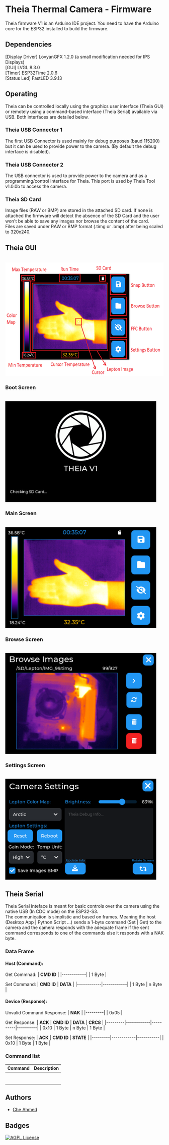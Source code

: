 
# Theia Thermal Camera - Firmware

Theia firmware V1 is an Arduino IDE project. You need to have the Arduino core for the ESP32 installed to build the firmware. <br>

## Dependencies 

[Display Driver] LovyanGFX 1.2.0 (a small modification needed for IPS Displays) <br>
[GUI] LVGL 8.3.0 <br> 
[Timer] ESP32Time 2.0.6 <br>
[Status Led] FastLED 3.9.13 <br>

## Operating

Theia can be controlled locally using the graphics user interface (Theia GUI) or remotely using a command-based interface (Theia Serial) available via USB. Both interfaces are detailed below.

### Theia USB Connector 1
The first USB Connector is used mainly for debug purposes (baud 115200) but it can be used to provide power to the camera. (By default the debug interface is disabled).

### Theia USB Connector 2
The USB connector is used to provide power to the camera and as a programming/control interface for Theia. This port is used by Theia Tool v1.0.0b to access the camera.

### Theia SD Card
Image files (RAW or BMP) are stored in the attached SD card. If none is attached the firmware will detect the absence of the SD Card and the user won't be able to save any images nor browse the content of the card. <br> Files are saved under RAW or BMP format (.timg or .bmp) after being scaled to 320x240.

## Theia GUI

<br>
<img src="screenshots/TheiaGUI.png" width="520" height="360">

### Boot Screen
<br>
<img src="screenshots/splash.png" width="480" height="320">

### Main Screen 
<br>
<img src="screenshots/mainScreen.png" width="480" height="320">

### Browse Screen
<br>
<img src="screenshots/browseScreen.png" width="480" height="320">

### Settings Screen
<br>
<img src="screenshots/settingsScreen.png" width="480" height="320">

## Theia Serial

Theia Serial inteface is meant for basic controls over the camera using the native USB (In CDC mode) on the ESP32-S3. <br>
The communication is simplistic and based on frames. Meaning the host (Desktop App | Python Script ...) sends a 1-byte command (Set | Get) to the camera and the camera responds with the adequate frame if the sent command corresponds to one of the commands else it responds with a NAK byte. <br>

### Data Frame

#### Host (Command):

Get Commnad:
| **CMD ID** |
|------------|
|   1 Byte   |

Set Command:
| **CMD ID** |  **DATA**  |
|------------|------------|
|   1 Byte   |   n Byte   |

#### Device (Response):

Unvalid Command Response:
| **NAK** |
|---------|
|  0x05   |

Get Response:
| **ACK** | **CMD ID** | **DATA** | **CRC8** | 
|---------|------------|----------|----------|
|  0x10   | 1 Byte     | n Byte   | 1 Byte   | 

Set Response:
| **ACK** | **CMD ID** | **STATE** |
|---------|------------|-----------|
|  0x10   | 1 Byte     |  1 Byte   |

### Command list

| **Command** | **Description** |
|------|------|
|      |      |
|      |      |
|      |      |
|      |      |
|      |      |
|      |      |
|      |      |



## Authors

- [Che Ahmed](https://github.com/CheAhMeD)


## Badges

[![AGPL License](https://img.shields.io/badge/license-GPL%20V3.0-blue.svg)](http://www.gnu.org/licenses/gpl-3.0)

